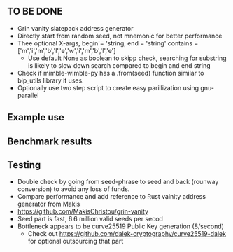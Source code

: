 ## TO BE DONE
* Grin vanity slatepack address generator
* Directly start from random seed, not mnemonic for better performance
* Thee optional X-args, begin'= 'string, end = 'string' contains = ['m','i','m','b','l','e','w','i','m','b','l','e']
  * Use default None as boolean to skipp check, searching for substring is likely to slow down search compared to begin and end string
* Check if mimble-wimble-py has a .from(seed) function similar to bip_utils library it uses.
* Optionally use two step script to create easy parillization using gnu-parallel

## Example use

## Benchmark results

## Testing
* Double check by going from seed-phrase to seed and back (rounway conversion) to avoid any loss of funds.
* Compare performance and add reference to Rust vainity address generator from Makis
* https://github.com/MakisChristou/grin-vanity
* Seed part is fast, 6.6 million valid seeds per secod
* Bottleneck appears to be curve25519 Public Key generation (8/second)
  * Check out https://github.com/dalek-cryptography/curve25519-dalek for optional outsourcing that part
